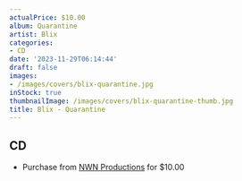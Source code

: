 ```yaml
---
actualPrice: $10.00
album: Quarantine
artist: Blix
categories:
- CD
date: '2023-11-29T06:14:44'
draft: false
images:
- /images/covers/blix-quarantine.jpg
inStock: true
thumbnailImage: /images/covers/blix-quarantine-thumb.jpg
title: Blix - Quarantine
---
```


## CD
* Purchase from [NWN Productions](http://shop.nwnprod.com/index.php?route=product/product&path=93&product_id=30672&sort=pd.name&order=ASC) for $10.00
